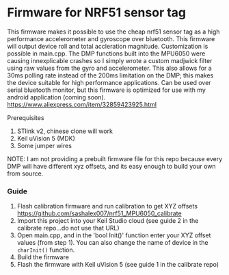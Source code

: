 # Firmware for NRF51 sensor tag

This firmware makes it possible to use the cheap nrf51 sensor tag as a high performance accelerometer and gyroscope over bluetooth. This firmware will output device roll and total accleration magnitude. Customization is possible in main.cpp. The DMP functions built into the MPU6050 were causing innexplicable crashes so I simply wrote a custom madjwick filter using raw values from the gyro and accelerometer. This also allows for a 30ms polling rate instead of the 200ms limitation on the DMP; this makes the device suitable for high performance applications. Can be used over serial bluetooth monitor, but this firmware is optimized for use with my android application (coming soon). 
https://www.aliexpress.com/item/32859423925.html

Prerequisites 
1. STlink v2, chinese clone will work
2. Keil uVision 5 (MDK)
3. Some jumper wires

NOTE: I am not providing a prebuilt firmware file for this repo because every DMP will have different xyz offsets, and its easy enough to build your own from source.

### Guide

1. Flash calibration firmware and run calibration to get XYZ offsets https://github.com/sashalex007/nrf51_MPU6050_calibrate
2. Import this project into your Keil Studio cloud (see guide 2 in the calibrate repo...do not use that URL)
3. Open main.cpp, and in the 'bool Init()' function enter your XYZ offset values (from step 1). You can also change the name of device in the `charInit()` function. 
4. Build the firmware
5. Flash the firmware with Keil uVision 5 (see guide 1 in the calibrate repo)

